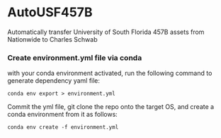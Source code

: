 # AutoUSF457B
Automatically transfer University of South Florida 457B assets from Nationwide to Charles Schwab

### Create environment.yml file via conda
with your conda environment activated, run the following command to generate dependency yaml file:

	conda env export > environment.yml

Commit the yml file, git clone the repo onto the target OS, and create a conda environment from it as follows:

	conda env create -f environment.yml